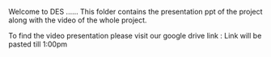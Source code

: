 Welcome to DES ...... This folder contains the presentation ppt of the project along with the video of the whole project.

To find the video presentation please visit our google drive link : Link will be pasted till 1:00pm
